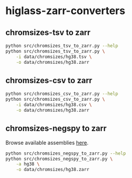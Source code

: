 # higlass-zarr-converters

## chromsizes-tsv to zarr

```sh
python src/chromsizes_tsv_to_zarr.py --help
python src/chromsizes_tsv_to_zarr.py \
    -i data/chromsizes/hg38.tsv \
    -o data/chromsizes/hg38.zarr
```

## chromsizes-csv to zarr

```sh
python src/chromsizes_csv_to_zarr.py --help
python src/chromsizes_csv_to_zarr.py \
    -i data/chromsizes/hg38.csv \
    -o data/chromsizes/hg38.zarr
```

## chromsizes-negspy to zarr

Browse available assemblies [here](https://github.com/pkerpedjiev/negspy/tree/a3a0046170548ccac44aa5b09faf3bcc37d5ce39/negspy/data).

```sh
python src/chromsizes_negspy_to_zarr.py --help
python src/chromsizes_negspy_to_zarr.py \
    -a hg38 \
    -o data/chromsizes/hg38.zarr
```